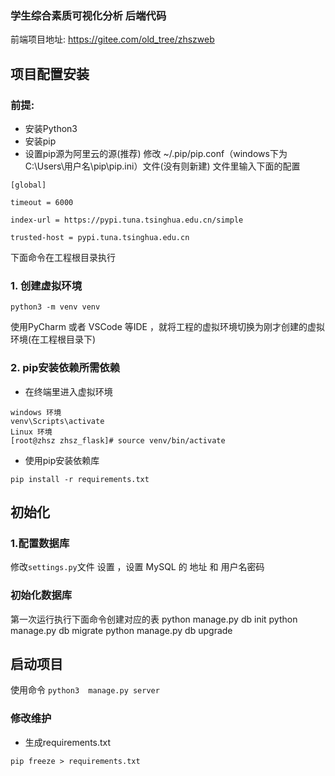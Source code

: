 ### 学生综合素质可视化分析 后端代码


前端项目地址:
https://gitee.com/old_tree/zhszweb

## 项目配置安装

### 前提:
- 安装Python3
- 安装pip
- 设置pip源为阿里云的源(推荐)
修改 ~/.pip/pip.conf（windows下为C:\Users\用户名\pip\pip.ini）文件(没有则新建)
文件里输入下面的配置
```
[global]

timeout = 6000

index-url = https://pypi.tuna.tsinghua.edu.cn/simple

trusted-host = pypi.tuna.tsinghua.edu.cn
```



下面命令在工程根目录执行

### 1. 创建虚拟环境
```
python3 -m venv venv
```
使用PyCharm 或者 VSCode 等IDE ，就将工程的虚拟环境切换为刚才创建的虚拟环境(在工程根目录下)

### 2. pip安装依赖所需依赖

- 在终端里进入虚拟环境

```
windows 环境
venv\Scripts\activate
Linux 环境
[root@zhsz zhsz_flask]# source venv/bin/activate
```

- 使用pip安装依赖库
```
pip install -r requirements.txt

```

## 初始化

### 1.配置数据库
修改`settings.py`文件 设置 ，设置 MySQL 的 地址 和 用户名密码

### 初始化数据库

第一次运行执行下面命令创建对应的表
python manage.py db init
python manage.py db migrate
python manage.py db upgrade


## 启动项目

使用命令
`python3  manage.py server`


### 修改维护

- 生成requirements.txt

`pip freeze > requirements.txt`


